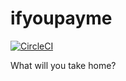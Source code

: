 # ifyoupayme

[![CircleCI](https://circleci.com/gh/MinnSoe/ifyoupayme.svg?style=shield)](https://circleci.com/gh/MinnSoe/ifyoupayme)

What will you take home?